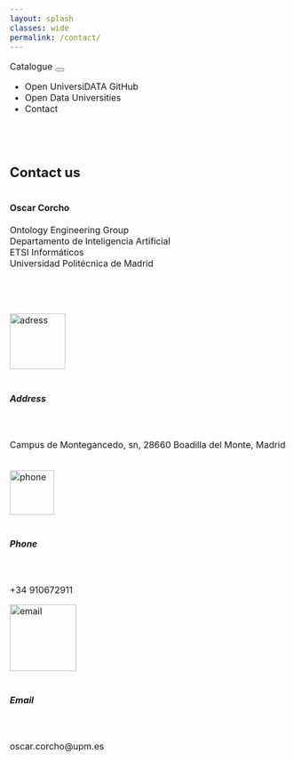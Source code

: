 ```yaml
---
layout: splash
classes: wide
permalink: /contact/
---
```


<html>
  <head>
    <meta name="viewport" content="width=device-width, initial-scale=1.0">
    <meta charset="utf-8">

    


<link rel="stylesheet" href="https://maxcdn.bootstrapcdn.com/bootstrap/4.5.2/css/bootstrap.min.css">
  <script src="https://ajax.googleapis.com/ajax/libs/jquery/3.5.1/jquery.min.js"></script>
  <script src="https://cdnjs.cloudflare.com/ajax/libs/popper.js/1.16.0/umd/popper.min.js"></script>
  <script src="https://maxcdn.bootstrapcdn.com/bootstrap/4.5.2/js/bootstrap.min.js"></script>
<link rel="stylesheet" href="https://maxcdn.bootstrapcdn.com/bootstrap/4.0.0/css/bootstrap.min.css" integrity="sha384-Gn5384xqQ1aoWXA+058RXPxPg6fy4IWvTNh0E263XmFcJlSAwiGgFAW/dAiS6JXm" crossorigin="anonymous">
<link id="u-page-google-font" rel="stylesheet" href="https://fonts.googleapis.com/css?family=Abril+Fatface:400">	
<link href="/CatalogoUniversiDATA/stylesheet.css" rel="stylesheet"/>
<link href="/CatalogoUniversiDATA/stylesheetcontact.css" rel="stylesheet"/>
	
	    
 <div class="navMenu">   
    <nav class="navbar navbar-expand-lg navbar-light bg-light">
  <a class="navbar-brand" href="https://openuniversitydata.github.io/CatalogoUniversiDATA/" style="text-decoration: none;">Catalogue</a>
  <button class="navbar-toggler" type="button" data-toggle="collapse" data-target="#navbarResponsive" aria-controls="navbarResponsive" aria-expanded="false" aria-label="Toggle navigation">
    <span class="navbar-toggler-icon"></span>
  </button>

  <div class="collapse navbar-collapse" id="navbarResponsive">
    <ul class="navbar-nav mr-auto">
      <li class="nav-item">
        <a class="nav-link" href="https://github.com/openuniversitydata/" target="_blank" style="text-decoration: none;">Open UniversiDATA GitHub</a>
      </li>
	<li class="nav-item">
        <a class="nav-link" href="https://openuniversitydata.github.io/UniversidadesAbiertas/" target="_blank" style="text-decoration: none;">Open Data Universities</a>
      </li>
	<li class="nav-item">
        <a class="nav-link" href="/CatalogoUniversiDATA/contact/" style="text-decoration: none;">Contact</a>
      </li>
    </ul>
  </div>
</nav>
<br><br>
</div>
	  
  </head>
	
		
  <body class="bodyc" style="font-size: 16px;">
	  <div class="container">
		 <div class="row">	   
			 <div class="col-md">				 
			 <h2> Contact us </h2>
			 </div>
		  </div>
		   <div class="row">			   
			 <div class="col-md">
			   <div class="colorgris">
			   <br>
			 <span style="font-weight: 700; text-align: center;" >Oscar Corcho</span>
			   <br>
                        <br>Ontology Engineering Group&nbsp;<br>Departamento de Inteligencia Artificial<br>ETSI Informáticos<br>Universidad Politécnica de Madrid
			   <br>
			   <br><br><br>
			   </div>
			   </div>
		  </div>
		   <div class="row">
			   <br>
			 <div class="col-6 col-md-4">
			<img src="/CatalogoUniversiDATA/Iconos/location.png" alt="adress" width="100"/>
				 <br>
				 <br>
				 <h5 class="subtitulo colorgris"> Address </h5>
				 <br>
				 <p> Campus de Montegancedo, sn, 28660 Boadilla del Monte, Madrid </p>
				 <br>
			  </div> 
			   <div class="col-6 col-md-4">
			<img src="/CatalogoUniversiDATA/Iconos/phone.png" alt="phone" width="80"/>
					<br>
					<br>
				   <h5 class="subtitulo colorgris"> Phone </h5>
				   <br>
				 <p> +34 910672911 </p>
			  </div>
			   <div class="col-6 col-md-4">				   
			<img src="/CatalogoUniversiDATA/Iconos/email.png" alt="email" width="120"/>
				   <br>
				   <br>
				   <h5 class="subtitulo colorgris"> Email </h5>
				   <br>
				 <p> oscar.corcho@upm.es </p>
			  </div>	   
		 </div>	  
	  </div>    
  </body>
</html>
